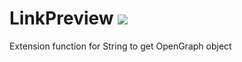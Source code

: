 # LinkPreview [![](https://jitpack.io/v/ALiao1432/LinkPreview.svg)](https://jitpack.io/#ALiao1432/LinkPreview)
Extension function for String to get OpenGraph object
